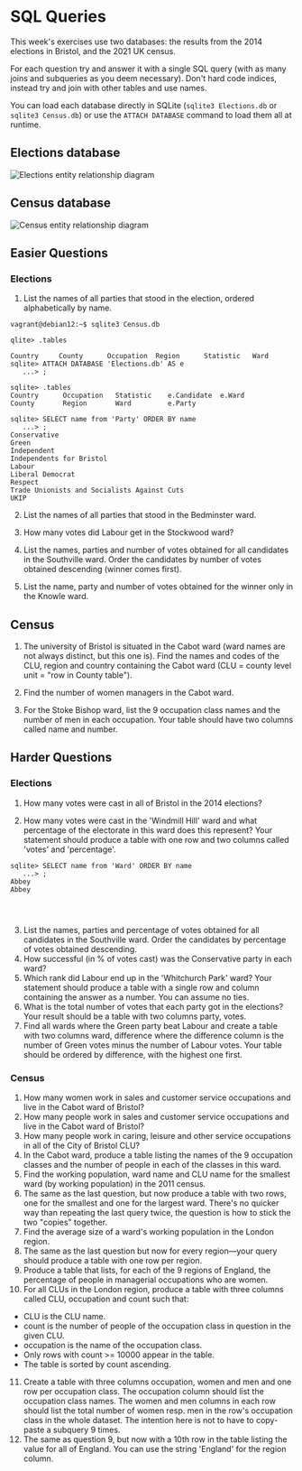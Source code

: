 # SQL Queries

This week's exercises use two databases: the results from the 2014
elections in Bristol, and the 2021 UK census.

For each question try and answer it with a single SQL query (with as
many joins and subqueries as you deem necessary).  Don't hard code
indices, instead try and join with other tables and use names.

You can load each database directly in SQLite (`sqlite3 Elections.db`
or `sqlite3 Census.db`) or use the `ATTACH DATABASE` command to load them all at runtime.

## Elections database
![Elections entity relationship diagram](./elections.png)

## Census database
![Census entity relationship diagram](./census.png)

## Easier Questions
### Elections


1. List the names of all parties that stood in the election, ordered alphabetically by name.


```ssh
vagrant@debian12:~$ sqlite3 Census.db

qlite> .tables

Country     County      Occupation  Region      Statistic   Ward      
sqlite> ATTACH DATABASE 'Elections.db' AS e
   ...> ;

sqlite> .tables
Country      Occupation   Statistic    e.Candidate  e.Ward     
County       Region       Ward         e.Party    

sqlite> SELECT name from 'Party' ORDER BY name
   ...> ;
Conservative
Green
Independent
Independents for Bristol
Labour
Liberal Democrat
Respect
Trade Unionists and Socialists Against Cuts
UKIP
```

2. List the names of all parties that stood in the Bedminster ward.

3. How many votes did Labour get in the Stockwood ward?

4. List the names, parties and number of votes obtained for all candidates in the Southville ward. Order the candidates by number of votes obtained descending (winner comes first).

5. List the name, party and number of votes obtained for the winner only in the Knowle ward.

## Census

1. The university of Bristol is situated in the Cabot ward (ward names are not always distinct, but this one is). Find the names and codes of the CLU, region and country containing the Cabot ward (CLU = county level unit = "row in County table").

2. Find the number of women managers in the Cabot ward. 

3. For the Stoke Bishop ward, list the 9 occupation class names and the number of men in each occupation. Your table should have two columns called name and number. 

## Harder Questions
### Elections

1. How many votes were cast in all of Bristol in the 2014 elections?


2. How many votes were cast in the 'Windmill Hill' ward and what percentage of the electorate in this ward does this represent? Your statement should produce a table with one row and two columns called 'votes' and 'percentage'.


```ssh
sqlite> SELECT name from 'Ward' ORDER BY name
   ...> ;
Abbey
Abbey




```



3. List the names, parties and percentage of votes obtained for all candidates in the Southville ward. Order the candidates by percentage of votes obtained descending.
4. How successful (in % of votes cast) was the Conservative party in each ward?
5. Which rank did Labour end up in the 'Whitchurch Park' ward? Your statement should produce a table with a single row and column containing the answer as a number. You can assume no ties.
6. What is the total number of votes that each party got in the elections? Your result should be a table with two columns party, votes.
7. Find all wards where the Green party beat Labour and create a table with two columns ward, difference where the difference column is the number of Green votes minus the number of Labour votes. Your table should be ordered by difference, with the highest one first.

### Census


1. How many women work in sales and customer service occupations and live in the Cabot ward of Bristol?
2. How many people work in sales and customer service occupations and live in the Cabot ward of Bristol?
3. How many people work in caring, leisure and other service occupations in all of the City of Bristol CLU?
4. In the Cabot ward, produce a table listing the names of the 9 occupation classes and the number of people in each of the classes in this ward.
5. Find the working population, ward name and CLU name for the smallest ward (by working population) in the 2011 census.
6. The same as the last question, but now produce a table with two rows, one for the smallest and one for the largest ward. There's no quicker way than repeating the last query twice, the question is how to stick the two "copies" together.
7. Find the average size of a ward's working population in the London region.
8. The same as the last question but now for every region—your query should produce a table with one row per region. 
9. Produce a table that lists, for each of the 9 regions of England, the percentage of people in managerial occupations who are women.
10. For all CLUs in the London region, produce a table with three columns called CLU, occupation and count such that:
  - CLU is the CLU name.
  - count is the number of people of the occupation class in question in the given CLU.
  - occupation is the name of the occupation class.
  - Only rows with count >= 10000 appear in the table.
  - The table is sorted by count ascending.
11. Create a table with three columns occupation, women and men and one row per occupation class. The occupation column should list the occupation class names. The women and men columns in each row should list the total number of women resp. men in the row's occupation class in the whole dataset. The intention here is not to have to copy-paste a subquery 9 times.
12. The same as question 9, but now with a 10th row in the table listing the value for all of England. You can use the string 'England' for the region column.
